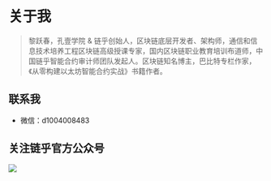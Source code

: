 # 关于我

> 黎跃春，孔壹学院 & 链乎创始人，区块链底层开发者、架构师，通信和信息技术培养工程区块链高级授课专家，国内区块链职业教育培训布道师，中国链乎智能合约审计师团队发起人。区块链知名博主，巴比特专栏作家，《从零构建以太坊智能合约实战》书籍作者。

## 联系我

- 微信：d1004008483


## 关注链乎官方公众号

![](http://om1c35wrq.bkt.clouddn.com/lianhu.jpg)

